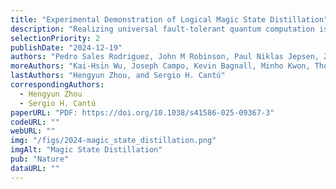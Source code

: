 ```yaml
---
title: "Experimental Demonstration of Logical Magic State Distillation"
description: "Realizing universal fault-tolerant quantum computation is a key goal in quantum information science. By encoding quantum information into logical qubits utilizing quantum error correcting codes, physical errors can be detected and corrected, enabling substantial reduction in logical error rates. However, the set of logical operations that can be easily implemented on such encoded qubits is often constrained, necessitating the use of special resource states known as 'magic states' to implement universal, classically hard circuits. A key method to prepare high-fidelity magic states is to perform 'distillation', creating them from multiple lower fidelity inputs. Here we present the experimental realization of magic state distillation with logical qubits on a neutral-atom quantum computer. Our approach makes use of a dynamically reconfigurable architecture to encode and perform quantum operations on many logical qubits in parallel. We demonstrate the distillation of magic states encoded in d=3 and d=5 color codes, observing improvements of the logical fidelity of the output magic states compared to the input logical magic states. These experiments demonstrate a key building block of universal fault-tolerant quantum computation, and represent an important step towards large-scale logical quantum processors."
selectionPriority: 2
publishDate: "2024-12-19"
authors: "Pedro Sales Rodriguez, John M Robinson, Paul Niklas Jepsen, Zhiyang He, Casey Duckering, Chen Zhao"
moreAuthors: "Kai-Hsin Wu, Joseph Campo, Kevin Bagnall, Minho Kwon, Thomas Karolyshyn, Phillip Weinberg, Madelyn Cain, Simon J. Evered, Alexandra A. Geim, Marcin Kalinowski, Sophie H. Li, Tom Manovitz, Jesse Amato-Grill, James I. Basham, Liane Bernstein, Boris Braverman, Alexei Bylinskii, Adam Choukri, Robert DeAngelo, Fang Fang, Connor Fieweger, Paige Frederick, David Haines, Majd Hamdan, Julian Hammett, Ning Hsu, Ming-Guang Hu, Florian Huber, Ningyuan Jia, Dhruv Kedar, Milan Kornjača, Fangli Liu, John Long, Jonathan Lopatin, Pedro L. S. Lopes, Xiu-Zhe Luo, Tommaso Macrì, Ognjen Marković, Luis A. Martínez-Martínez, Xianmei Meng, Stefan Ostermann, Evgeny Ostroumov, David Paquette, Zexuan Qiang, Vadim Shofman, Anshuman Singh, Manuj Singh, Nandan Sinha, Henry Thoreen, Noel Wan, Yiping Wang, Daniel Waxman-Lenz, Tak Wong, Jonathan Wurtz, Andrii Zhdanov, Laurent Zheng, Markus Greiner, Alexander Keesling, Nathan Gemelke, Vladan Vuletić, Takuya Kitagawa, Sheng-Tao Wang, Dolev Bluvstein, Mikhail D. Lukin, Alexander Lukin"
lastAuthors: "Hengyun Zhou, and Sergio H. Cantú"
correspondingAuthors:
  - Hengyun Zhou
  - Sergio H. Cantú
paperURL: "PDF: https://doi.org/10.1038/s41586-025-09367-3"
codeURL: ""
webURL: ""
img: "/figs/2024-magic_state_distillation.png"
imgAlt: "Magic State Distillation"
pub: "Nature"
dataURL: ""
---
```

